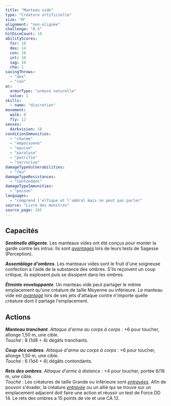 ```yaml
---
title: "Manteau vide"
type: "Créature artificielle"
size: "M"
alignment: "non-alignée"
challenge: "0.5"
hitDiceCount: 10
abilityScores:
  for: 18
  dex: 14
  con: 10
  int: 10
  sag: 10
  cha: 1
savingThrows: 
  - "dex"
  - "con"
ac: 
  armorType: "armure naturelle"
  value: 1
skills: 
  - name: "discretion"
movement: 
  walk: 0
  fly: 12
senses: 
  darkvision: 18
conditionImmunities: 
  - "charme"
  - "empoisonne"
  - "epuise"
  - "paralyse"
  - "petrifie"
  - "terrorise"
damageTypeVulnerabilities: 
  - "feu"
damageTypeResistances: 
  - "contondant"
damageTypeImmunities: 
  - "poison"
languages: 
  - "comprend l'elfique et l'umbral mais ne peut pas parler"
source: "Livre des monstres"
source_page: 285
---
```

## Capacités
_**Sentinelle diligente**_. Les manteaux vides ont été conçus pour monter la garde contre les intrus. Ils sont [_avantagés_](/utiliser-les-caracteristiques/#avantage-et-desavantage) lors de leurs tests de Sagesse (Perception).

_**Assemblage d'ombres**_. Les manteaux vides sont le fruit d'une soigneuse confection à l'aide de la substance des ombres. S'ils reçoivent un coup critique, ils explosent puis se dissipent dans les ombres.

_**Étreinte enveloppante**_. Un manteau vide peut partager le même emplacement qu'une créature de taille Moyenne ou inférieure. Le manteau vide est [_avantagé_](/utiliser-les-caracteristiques/#avantage-et-desavantage) lors de ses jets d'attaque contre n'importe quelle créature dont il partage l'emplacement.

## Actions
_**Manteau tranchant**_. _Attaque d'arme au corps à corps_ : +6 pour toucher, allonge 1,50 m, une cible.  
_Touché_ : 8 (1d8 + 4) dégâts tranchants.

_**Coup des ombres**_. _Attaque d'arme au corps à corps_ : +6 pour toucher, allonge 1,50 m, une cible.  
_Touché_ : 6 (1d4 + 4) dégâts contondants.

_**Rets des ombres**_. _Attaque d'arme à distance_ : +4 pour toucher, portée 6/18 m, une cible.  
_Touché_ : Les créatures de taille Grande ou inférieure sont [_entravées_](/gerer-la-sante-du-personnage/#entrave). Afin de pouvoir s'évader, la créature [_entravée_](/gerer-la-sante-du-personnage/#entrave) ou un allié qui se trouve sur un emplacement adjacent doit faire une action et réussir un test de Force DD 14. Le rets des ombres a 15 points de vie et une CA 12.
